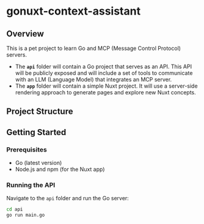 # gonuxt-context-assistant

## Overview

This is a pet project to learn Go and MCP (Message Control Protocol) servers.

- The **`api`** folder will contain a Go project that serves as an API. This API will be publicly exposed and will include a set of tools to communicate with an LLM (Language Model) that integrates an MCP server.
- The **`app`** folder will contain a simple Nuxt project. It will use a server-side rendering approach to generate pages and explore new Nuxt concepts.

## Project Structure

## Getting Started

### Prerequisites

- Go (latest version)
- Node.js and npm (for the Nuxt app)

### Running the API

Navigate to the `api` folder and run the Go server:

```bash
cd api
go run main.go